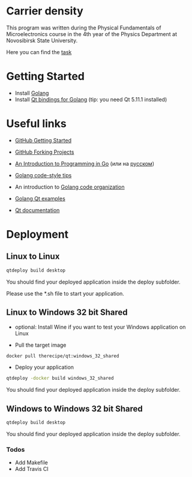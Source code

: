 # Carrier density

This program was written during the Physical Fundamentals of Microelectronics course in the 4th year of the Physics Department at Novosibirsk State University.

Here you can find the [task]

# Getting Started

  - Install [Golang]
  - Install [Qt bindings for Golang] (tip: you need Qt 5.11.1 installed)

# Useful links
  - [GitHub Getting Started]
  - [GitHub Forking Projects]
  
  - [An Introduction to Programming in Go] (или на [русском](http://golang-book.ru/))
  - [Golang code-style tips]
  - An introduction to [Golang code organization]
  
  - [Golang Qt examples]
  - [Qt documentation]


# Deployment

## Linux to Linux

```sh
qtdeploy build desktop
```

You should find your deployed application inside the deploy subfolder.

Please use the \*.sh file to start your application.

## Linux to Windows 32 bit Shared

- optional: Install Wine if you want to test your Windows application on Linux

- Pull the target image

```sh
docker pull therecipe/qt:windows_32_shared
```

- Deploy your application

```sh
qtdeploy -docker build windows_32_shared
```

You should find your deployed application inside the deploy subfolder.

## Windows to Windows 32 bit Shared

```sh
qtdeploy build desktop
```

You should find your deployed application inside the deploy subfolder.


### Todos

 - Add Makefile
 - Add Travis CI

[//]: # (These are reference links used in the body of this note and get stripped out when the markdown processor does its job. There is no need to format nicely because it shouldn't be seen. Thanks SO - http://stackoverflow.com/questions/4823468/store-comments-in-markdown-syntax)


   [task]: <https://github.com/moonlightnvkz/carrierconcentration/task.pdf>
   [Golang]: <https://golang.org/doc/install>
   [Qt bindings for Golang]: <https://github.com/therecipe/qt>
   [An Introduction to Programming in Go]: <https://www.golang-book.com/books/intro>
   [Golang code-style tips]: <https://golang.org/doc/effective_go.html>
   [Golang code organization]: <https://golang.org/doc/code.html>
   [GitHub Getting Started]: <https://guides.github.com/activities/hello-world/>
   [GitHub Forking Projects]: <https://guides.github.com/activities/forking/>
   [Golang Qt examples]: <https://github.com/therecipe/examples>
   [Qt documentation]: <https://doc.qt.io/qt-5.11/>